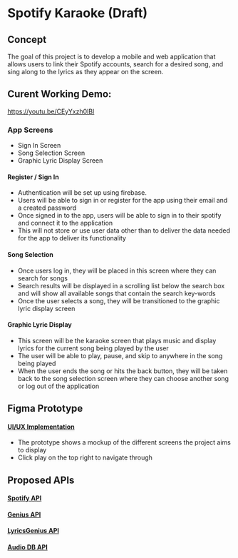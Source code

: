 # Spotify Karaoke (Draft)
##

## Concept
The goal of this project is to develop a mobile and web application that allows users to link their Spotify accounts, search for a desired song, and sing along to the lyrics as they appear on the screen.

## Curent Working Demo:
https://youtu.be/CEyYxzh0lBI

### App Screens
- Sign In Screen
- Song Selection Screen
- Graphic Lyric Display Screen

#### Register / Sign In
- Authentication will be set up using firebase. 
- Users will be able to sign in or register for the app using their email and a created password
- Once signed in to the app, users will be able to sign in to their spotify and connect it to the application 
- This will not store or use user data other than to deliver the data needed for the app to deliver its functionality

#### Song Selection
- Once users log in, they will be placed in this screen where they can search for songs
- Search results will be displayed in a scrolling list below the search box and will show all available songs that contain the search key-words
- Once the user selects a song, they will be transitioned to the graphic lyric display screen

#### Graphic Lyric Display
- This screen will be the karaoke screen that plays music and display lyrics for the current song being played by the user 
- The user will be able to play, pause, and skip to anywhere in the song being played 
- When the user ends the song or hits the back button, they will be taken back to the song selection screen where they can choose another song or log out of the application


## Figma Prototype 
#### [UI/UX Implementation](https://www.figma.com/file/HyXK3TU3Dv6faWwYbkN3v8/Spotify-Karaoke-App)
- The prototype shows a mockup of the different screens the project aims to display
- Click play on the top right to navigate through

## Proposed APIs
#### [Spotify API](https://developer.spotify.com/documentation/web-api/)
#### [Genius API](https://docs.genius.com/)
#### [LyricsGenius API](https://lyricsgenius.readthedocs.io/en/master/)
#### [Audio DB API](https://rapidapi.com/theaudiodb/api/theaudiodb) 
